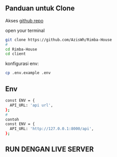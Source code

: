 ## Panduan untuk Clone

Akses [github repo](https://github.com/AzisWh/Rimba-House)

open your terminal

```bash
git clone https://github.com/AzisWh/Rimba-House
#
cd Rimba-House
cd client
```

konfigurasi env:

```bash
cp .env.example .env
```

## Env 

```bash
const ENV = {
  API_URL: 'api url',
};
#
contoh
const ENV = {
  API_URL: 'http://127.0.0.1:8000/api',
};
```

## RUN DENGAN LIVE SERVER